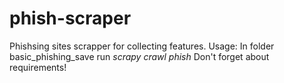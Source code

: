 # phish-scraper
Phishsing sites scrapper for collecting features. 
Usage:
In folder basic_phishing_save run
*scrapy crawl phish*
Don't forget about requirements!
